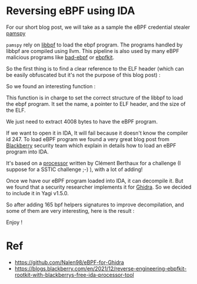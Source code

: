 # Reversing eBPF using IDA

For our short blog post, we will take as a sample the eBPF credential stealer [pamspy](https://github.com/citronneur/pamspy)

`pamspy` rely on [libbpf](https://github.com/libbpf/libbpf) to load the ebpf program.
The programs handled by libbpf are compiled using llvm. This pipeline is also used by many eBPF malicious programs like [bad-ebpf](https://github.com/pathtofile/bad-bpf) or [ebpfkit](https://github.com/Gui774ume/ebpfkit).

So the first thing is to find a clear reference to the ELF header (which can be easily obfuscated but it's not the purpose of this blog post) :

[](/images/ebpf-yagi-1.png)

So we found an interesting function :

[](/images/ebpf-yagi-2.png)

This function is in charge to set the correct structure of the libbpf to load the ebpf program. It set the name, a pointer to ELF header, and the size of the ELF.

We just need to extract 4008 bytes to have the eBPF program.

If we want to open it in IDA, It will fail because it doesn't know the compiler id 247.
To load eBPF program we found a very great blog post from [Blackberry](https://blogs.blackberry.com/en/2021/12/reverse-engineering-ebpfkit-rootkit-with-blackberrys-free-ida-processor-tool) security team which explain in details how to load an eBPF program into IDA.

It's based on a [processor](https://github.com/saaph/eBPF_processor) written by Clément Berthaux for a challenge (I suppose for a SSTIC challenge ;-) ), with a lot of adding!

Once we have our eBPF program loaded into IDA, it can decompile it. But we found that a security researcher implements it for [Ghidra](https://github.com/Nalen98/eBPF-for-Ghidra).
So we decided to include it in Yagi v1.5.0.

So after adding 165 bpf helpers signatures to improve decompilation, and some of them are very interesting, here is the result :

[](/images/ebpf-yagi-3.png)

Enjoy !

# Ref
 - https://github.com/Nalen98/eBPF-for-Ghidra
 - https://blogs.blackberry.com/en/2021/12/reverse-engineering-ebpfkit-rootkit-with-blackberrys-free-ida-processor-tool
